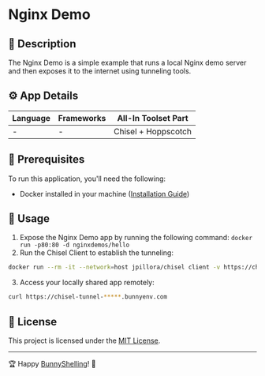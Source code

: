 # Nginx Demo

## 📄 Description
The Nginx Demo is a simple example that runs a local Nginx demo server and then exposes it to the internet using tunneling tools.

## ⚙️ App Details

| Language | Frameworks | All-In Toolset Part |
|-----------|---------------------|---------------------|
| - | - | Chisel + Hoppscotch |

## 🚀 Prerequisites
To run this application, you'll need the following:
- Docker installed in your machine ([Installation Guide](https://docs.docker.com/engine/install/))

## 📖 Usage
1. Expose the Nginx Demo app by running the following command: `docker run -p80:80 -d nginxdemos/hello`
2. Run the Chisel Client to establish the tunneling: 
```bash
docker run --rm -it --network=host jpillora/chisel client -v https://chisel-server-*****.bunnyenv.com R:30000:localhost:80
```
3. Access your locally shared app remotely:
```bash
curl https://chisel-tunnel-*****.bunnyenv.com
```

## 📄 License
This project is licensed under the [MIT License](../../LICENSE).

---

🏆 Happy [BunnyShelling](https://bunnyshell.devpost.com/)! 🚀

